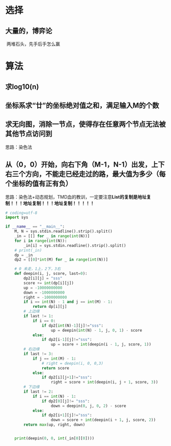 # 选择

## 	大量的，博弈论

​		两堆石头，先手后手怎么赢



# 算法

## 	求log10(n)



## 	坐标系求“廿”的坐标绝对值之和，满足输入M的个数



## 	求无向图，消除一节点，使得存在任意两个节点无法被其他节点访问到

思路：染色法



## 从（0，0）开始，向右下角（M-1，N-1）出发，上下右三个方向，不能走已经走过的路，最大值为多少（每个坐标的值有正有负）

思路：染色法+动态规划，TMD血的教训，一定要注意**List的复制是地址复制！！！地址复制！！！地址复制！！！！！**

```python
# coding=utf-8
import sys

if __name__ == "__main__":
    M, N = sys.stdin.readline().strip().split()
    _in = [[] for _ in range(int(N))]
    for i in range(int(N)):
        _in[i] = sys.stdin.readline().strip().split()
    # print(_in)
    dp = _in
    dp2 = [[0]*int(M) for _ in range(int(N))]

    # 0 未走，1上，2下，3右
    def deepin(i, j, score, last=0):
        dp2[i][j] = "sss"
        score += int(dp[i][j])
        up = -10000000000
        down = -1000000000
        right = -1000000000
        if i == int(N) - 1 and j == int(M) - 1:
            return dp[i][j]
        # 上边缘
        if last != 1:
            if i == 0:
                if dp2[int(N)-1][j]!="sss":
                    up = deepin(int(N) - 1, j, 0, 1) - score
            else:
                if dp2[i-1][j]!="sss":
                    up = score + int(deepin(i - 1, j, score, 1))
        # 右边缘
        if last != 3:
            if j == int(M) - 1:
                # right = deepin(i, 0, 0,3)
                return score
            else:
                if dp2[i][j+1]!="sss":
                    right = score + int(deepin(i, j + 1, score, 3))
        # 下边缘
        if last != 2:
            if i == int(N) - 1:
                if dp2[0][j]!= "sss":
                    down = deepin(0, j, 0, 2) - score
            else:
                if dp2[i+1][j]!="sss":
                    down = score + int(deepin(i + 1, j, score, 2))
        return max(up, right, down)


    print(deepin(0, 0, int(_in[0][0])))

```

